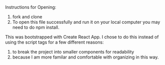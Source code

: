 Instructions for Opening:

1. fork and clone
2. To open this file successfully and run it on your local computer you may need to do npm install.

This was bootstrapped with Create React App. I chose to do this instead of using the script tags for a few different reasons:

1. to break the project into smaller components for readability
2. because I am more familar and comfortable with organizing in this way. 
